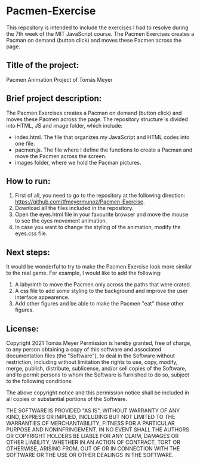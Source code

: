 # Pacmen-Exercise

This repository is intended to include  the exercises I had to resolve during the 7th week of the MIT JavaScript course. The Pacmen Exercises creates a Pacman on demand (button click) and moves these Pacmen across the page.

## Title of the project: 

Pacmen Animation Project of Tomás Meyer

## Brief project description:

The Pacmen Exercises creates a Pacman on demand (button click) and moves these Pacmen across the page. The repository structure is divided into
HTML, JS and image folder, which include:

- index.html. The file that organizes my JavaScript and HTML codes into one file.
- pacmen.js. The file where I define the functions to create a Pacman and move the Pacmen across the screen.
- images folder, where we hold the Pacman pictures.

## How to run:

1. First of all, you need to go to the repository at the following direction: https://github.com/tfmeyermunoz/Pacmen-Exercise.
2. Download all the files included in the repository.
4. Open the eyes.html file in your favourite browser and move the mouse to see the eyes movement animation.
5. In case you want to change the styling of the animation, modify the eyes.css file.

## Next steps:

It would be wonderful to try to make the Pacmen Exercise look more similar to the real game. For example, I would like to add the following:

1. A labyrinth to move the Pacmen only across the paths that were crated.
2. A css file to add some styling to the background and improve the user interface appearence.
3. Add other figures and be able to make the Pacmen "eat" those other figures.

## License:

Copyright 2021 Tomás Meyer
Permission is hereby granted, free of charge, to any person obtaining a copy of this software and associated documentation files (the "Software"), to deal in the Software without restriction, including without limitation the rights to use, copy, modify, merge, publish, distribute, sublicense, and/or sell copies of the Software, and to permit persons to whom the Software is furnished to do so, subject to the following conditions:

The above copyright notice and this permission notice shall be included in all copies or substantial portions of the Software.

THE SOFTWARE IS PROVIDED "AS IS", WITHOUT WARRANTY OF ANY KIND, EXPRESS OR IMPLIED, INCLUDING BUT NOT LIMITED TO THE WARRANTIES OF MERCHANTABILITY, FITNESS FOR A PARTICULAR PURPOSE AND NONINFRINGEMENT. IN NO EVENT SHALL THE AUTHORS OR COPYRIGHT HOLDERS BE LIABLE FOR ANY CLAIM, DAMAGES OR OTHER LIABILITY, WHETHER IN AN ACTION OF CONTRACT, TORT OR OTHERWISE, ARISING FROM, OUT OF OR IN CONNECTION WITH THE SOFTWARE OR THE USE OR OTHER DEALINGS IN THE SOFTWARE.
